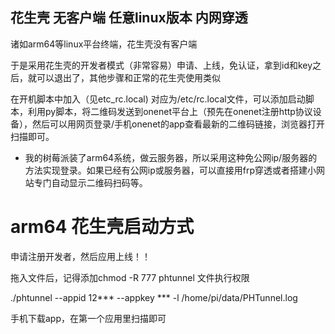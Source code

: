 ## 花生壳 无客户端 任意linux版本 内网穿透

诸如arm64等linux平台终端，花生壳没有客户端

于是采用花生壳的开发者模式（非常容易）申请、上线，免认证，拿到id和key之后，就可以退出了，其他步骤和正常的花生壳使用类似

在开机脚本中加入（见etc_rc.local) 对应为/etc/rc.local文件，可以添加启动脚本，利用py脚本，将二维码发送到onenet平台上（预先在onenet注册http协议设备），然后可以用网页登录/手机onenet的app查看最新的二维码链接，浏览器打开扫描即可。

- 我的树莓派装了arm64系统，做云服务器，所以采用这种免公网ip/服务器的方法实现登录。如果已经有公网ip或服务器，可以直接用frp穿透或者搭建小网站专门自动显示二维码扫码等。

# arm64 花生壳启动方式

申请注册开发者，然后应用上线！！

拖入文件后，记得添加chmod -R 777 phtunnel 文件执行权限

./phtunnel --appid 12*** --appkey *** -l /home/pi/data/PHTunnel.log

手机下载app，在第一个应用里扫描即可